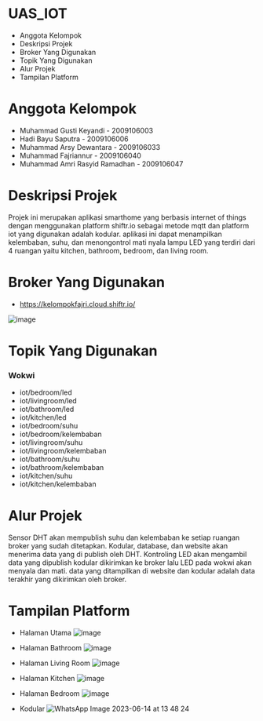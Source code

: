 # UAS_IOT

* Anggota Kelompok
* Deskripsi Projek
* Broker Yang Digunakan
* Topik Yang Digunakan
* Alur Projek
* Tampilan Platform

# Anggota Kelompok
* Muhammad Gusti Keyandi - 2009106003
* Hadi Bayu Saputra - 2009106006
* Muhammad Arsy Dewantara - 2009106033
* Muhammad Fajriannur - 2009106040
* Muhammad Amri Rasyid Ramadhan - 2009106047

# Deskripsi Projek
Projek ini merupakan aplikasi smarthome yang berbasis internet of things dengan menggunakan platform shiftr.io sebagai metode mqtt dan platform iot yang digunakan adalah kodular. aplikasi ini dapat menampilkan kelembaban, suhu, dan menongontrol mati nyala lampu LED yang terdiri dari 4 ruangan yaitu kitchen, bathroom, bedroom, dan living room.

# Broker Yang Digunakan
* https://kelompokfajri.cloud.shiftr.io/

![image](https://github.com/arsydewantara/UAS_IOT/assets/74332636/2d1bee47-9852-461c-9e7e-394109eb702b)

# Topik Yang Digunakan
### Wokwi
* iot/bedroom/led
* iot/livingroom/led
* iot/bathroom/led
* iot/kitchen/led
* iot/bedroom/suhu
* iot/bedroom/kelembaban
* iot/livingroom/suhu
* iot/livingroom/kelembaban
* iot/bathroom/suhu
* iot/bathroom/kelembaban
* iot/kitchen/suhu
* iot/kitchen/kelembaban

# Alur Projek
Sensor DHT akan mempublish suhu dan kelembaban ke setiap ruangan broker yang sudah ditetapkan. Kodular, database, dan website akan menerima data yang di publish oleh DHT. Kontroling LED akan mengambil data yang dipublish kodular dikirimkan ke broker lalu LED pada wokwi akan menyala dan mati. data yang ditampilkan di website dan kodular adalah data terakhir yang dikirimkan oleh broker. 

# Tampilan Platform
* Halaman Utama
![image](https://github.com/arsydewantara/UAS_IOT/assets/74332636/0f6dac5f-c98e-442b-8c56-9a6c0bab4d7f)
* Halaman Bathroom
![image](https://github.com/arsydewantara/UAS_IOT/assets/74332636/b06f1ebe-b7b0-4d36-af4f-a6e7c11fc7cc)
* Halaman Living Room
![image](https://github.com/arsydewantara/UAS_IOT/assets/74332636/8516688e-55d3-415d-95f3-6983a0e13a62)
* Halaman Kitchen
![image](https://github.com/arsydewantara/UAS_IOT/assets/74332636/3d5735c9-d380-4c78-bafe-9219a8ee297f)
* Halaman Bedroom
![image](https://github.com/arsydewantara/UAS_IOT/assets/74332636/6db1ac40-79bd-4cdc-9ad4-1ef42f3ee1fb)

* Kodular
![WhatsApp Image 2023-06-14 at 13 48 24](https://github.com/arsydewantara/UAS_IOT/assets/74332636/1032e42e-04da-4765-a10f-d7b9490ed625)

